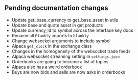 ## Pending documentation changes
- Update get_base_currency to get_base_asset in utils
- Update base and quote asset in get products
- Update currency_id to symbol across the interface key docs
- Rename all `Blankly` imports to `blankly`
- Change websocket arguments to include symbol
- Alpaca `get_clock` in the exchange class
- Changes in the homogeneity of the websocket trade feeds
- Alpaca websocket streaming setting in `settings.json`
- Orderbooks are going to become a list of tuples
- Alpaca also has a weird orderbook
- Buys are now bids and sells are now asks in orderbooks